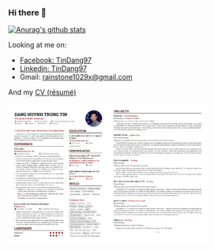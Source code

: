 ### Hi there 👋

[![Anurag's github stats](https://github-readme-stats.vercel.app/api?username=TinDang97&show_icons=true&theme=vue)](https://github.com/anuraghazra/github-readme-stats)

Looking at me on:
- [Facebook: TinDang97](https://www.facebook.com/TinDang97/)
- [Linkedin: TinDang97](https://www.linkedin.com/in/tindang97/)
- Gmail: rainstone1029x@gmail.com

And my [CV (résumé)](main.pdf)

<img src="main-1.png" alt="drawing" width="40%"/><img src="main-2.png" alt="drawing" width="40%"/>
